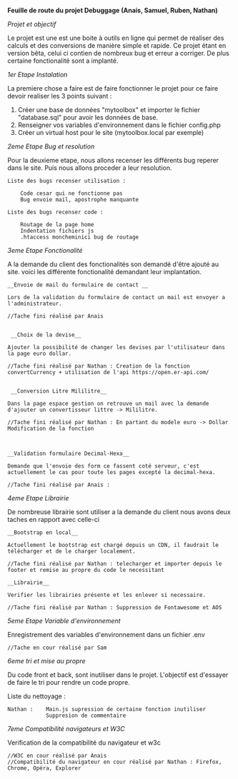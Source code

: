 
**Feuille de route du projet Debuggage (Anais, Samuel, Ruben, Nathan)**


*Projet et objectif*

Le projet est une est une boite à outils en ligne qui permet de réaliser des calculs et des conversions de manière simple et rapide. 
Ce projet étant en version bêta, celui ci contien de nombreux bug et erreur a corriger. De plus certaine fonctionalité sont a implanté.




*1er Etape  Instalation*


La premiere chose a faire est de faire fonctionner le projet pour ce faire devoir realiser les 3 points suivant :

1. Créer une base de données "mytoolbox" et importer le fichier "database.sql" pour avoir les données de base.
2. Renseigner vos variables d'environnement dans le fichier config.php
3. Créer un virtual host pour le site (mytoolbox.local par exemple)




*2eme Etape Bug et resolution*


Pour la deuxieme etape, nous allons recenser les différents bug reperer dans le site. Puis nous allons proceder a leur resolution.

    Liste des bugs recenser utilisation :

        Code cesar qui ne fonctionne pas
        Bug envoie mail, apostrophe manquante

    Liste des bugs recenser code :

        Routage de la page home
        Indentation fichiers js
        .htaccess moncheminici bug de routage


*3eme Etape Fonctionalité*


A la demande du client des fonctionalités son demandé d'être ajouté au site. voici les différente fonctionalité demandant leur implantation. 


    __Envoie de mail du formulaire de contact __

    Lors de la validation du formulaire de contact un mail est envoyer a l'administrateur.

    //Tache fini réalisé par Anais


     __Choix de la devise__

    Ajouter la possibilité de changer les devises par l'utilisateur dans la page euro dollar.

    //Tache fini réalisé par Nathan : Creation de la fonction convertCurrency + utilisation de l'api https://open.er-api.com/


     __Conversion Litre Mililitre__

    Dans la page espace gestion on retrouve un mail avec la demande d'ajouter un convertisseur littre -> Mililitre.

    //Tache fini réalisé par Nathan : En partant du modele euro -> Dollar Modification de la fonction



    __Validation formulaire Decimal-Hexa__

    Demande que l'envoie des form ce fassent coté serveur, c'est actuellement le cas pour toute les pages excepté la decimal-hexa.

    //Tache fini réalisé par Anais :




*4eme Etape Librairie*


De nombreuse librairie sont utiliser a la demande du client nous avons deux taches en rapport avec celle-ci

    __Bootstrap en local__

    Actuellement le bootstrap est chargé depuis un CDN, il faudrait le télécharger et de le charger localement.

    //Tache fini réalisé par Nathan : telecharger et importer depuis le footer et remise au propre du code le necessitant

    __Librairie__

    Verifier les librairies présente et les enlever si necessaire.

    //Tache fini réalisé par Nathan : Suppression de Fontawesome et AOS




*5eme Etape Variable d'environnement*


Enregistrement des variables d'environnement dans un fichier .env

    //Tache en cour réalisé par Sam



*6eme tri et mise au propre*


Du code front et back, sont inutiliser dans le projet. L'objectif est d'essayer de faire le tri pour rendre un code propre. 

Liste du nettoyage : 

    Nathan :    Main.js supression de certaine fonction inutiliser
                Suppresion de commentaire




*7eme Compatibilité navigateurs et W3C*

Verification de la compatibilité du navigateur et w3c 

    //W3C en cour réalisé par Anais
    //Compatibilité du navigateur en cour réalisé par Nathan : Firefox, Chrome, Opéra, Explorer

    
